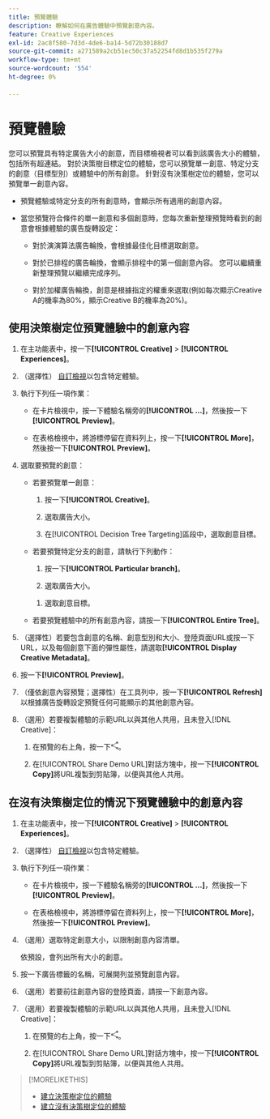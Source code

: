 ```yaml
---
title: 預覽體驗
description: 瞭解如何在廣告體驗中預覽創意內容。
feature: Creative Experiences
exl-id: 2ac8f580-7d3d-4de6-ba14-5d72b30188d7
source-git-commit: a271589a2cb51ec50c37a52254fd8d1b535f279a
workflow-type: tm+mt
source-wordcount: '554'
ht-degree: 0%

---
```


# 預覽體驗

您可以預覽具有特定廣告大小的創意，而目標檢視者可以看到該廣告大小的體驗，包括所有超連結。 對於決策樹目標定位的體驗，您可以預覽單一創意、特定分支的創意（目標型別）或體驗中的所有創意。 針對沒有決策樹定位的體驗，您可以預覽單一創意內容。<!-- verify -->

* 預覽體驗或特定分支的所有創意時，會顯示所有適用的創意內容。

* 當您預覽符合條件的單一創意和多個創意時，您每次重新整理預覽時看到的創意會根據體驗的廣告旋轉設定：

   * 對於演演算法廣告輪換，會根據最佳化目標選取創意。

   * 對於已排程的廣告輪換，會顯示排程中的第一個創意內容。 您可以繼續重新整理預覽以繼續完成序列。

   * 對於加權廣告輪換，創意是根據指定的權重來選取(例如每次顯示Creative A的機率為80%，顯示Creative B的機率為20%)。

## 使用決策樹定位預覽體驗中的創意內容

1. 在主功能表中，按一下&#x200B;**[!UICONTROL Creative]** > **[!UICONTROL Experiences]**。

1. （選擇性） [自訂檢視](/help/creative/introduction/customize-data-views.md)以包含特定體驗。

1. 執行下列任一項作業：

   * 在卡片檢視中，按一下體驗名稱旁的&#x200B;**[!UICONTROL ...]**，然後按一下&#x200B;**[!UICONTROL Preview]**。

   * 在表格檢視中，將游標停留在資料列上，按一下&#x200B;**[!UICONTROL More]**，然後按一下&#x200B;**[!UICONTROL Preview]**。

1. 選取要預覽的創意：

   * 若要預覽單一創意：

      1. 按一下&#x200B;**[!UICONTROL Creative]**。

      1. 選取廣告大小。

      1. 在[!UICONTROL Decision Tree Targeting]區段中，選取創意目標。

   * 若要預覽特定分支的創意，請執行下列動作：

      1. 按一下&#x200B;**[!UICONTROL Particular branch]**。

      1. 選取廣告大小。

     <!-- I don't see this as of 2/3:
     1. Select whether to group the creatives by Rotation Type or Ad Size.
     -->

      1. 選取創意目標。

   * 若要預覽體驗中的所有創意內容，請按一下&#x200B;**[!UICONTROL Entire Tree]**。

     <!-- I don't see this as of 2/3:
     1. Click **[!UICONTROL Entire Tree]**.
     1. Select the ad size.
     1. Select whether to group the creatives by Rotation Type or Ad Size.
     -->

1. （選擇性）若要包含創意的名稱、創意型別和大小、登陸頁面URL或按一下URL，以及每個創意下面的彈性屬性，請選取&#x200B;**[!UICONTROL Display Creative Metadata]**。

1. 按一下&#x200B;**[!UICONTROL Preview]**。

1. （僅依創意內容預覽；選擇性）在工具列中，按一下&#x200B;**[!UICONTROL Refresh]**&#x200B;以根據廣告旋轉設定預覽任何可能顯示的其他創意內容。<!-- I don't see this as of 2/3 -->

1. （選用）若要複製體驗的示範URL以與其他人共用，且未登入[!DNL Creative]：

   1. 在預覽的右上角，按一下![共用](/help/creative/assets/share.png "共用")。

   1. 在[!UICONTROL Share Demo URL]對話方塊中，按一下&#x200B;**[!UICONTROL Copy]**&#x200B;將URL複製到剪貼簿，以便與其他人共用。

## 在沒有決策樹定位的情況下預覽體驗中的創意內容

1. 在主功能表中，按一下&#x200B;**[!UICONTROL Creative]** > **[!UICONTROL Experiences]**。

1. （選擇性） [自訂檢視](/help/creative/introduction/customize-data-views.md)以包含特定體驗。

1. 執行下列任一項作業：

   * 在卡片檢視中，按一下體驗名稱旁的&#x200B;**[!UICONTROL ...]**，然後按一下&#x200B;**[!UICONTROL Preview]**。

   * 在表格檢視中，將游標停留在資料列上，按一下&#x200B;**[!UICONTROL More]**，然後按一下&#x200B;**[!UICONTROL Preview]**。

1. （選用）選取特定創意大小，以限制創意內容清單。

   依預設，會列出所有大小的創意。

1. 按一下廣告標籤的名稱，可展開列並預覽創意內容。

1. （選用）若要前往創意內容的登陸頁面，請按一下創意內容。

   <!-- Verify:  Will the creative click be tracked like a regular ad click but not linked to a publisher and placement? Explain effect/consequences. -->

1. （選用）若要複製體驗的示範URL以與其他人共用，且未登入[!DNL Creative]：

   1. 在預覽的右上角，按一下![共用](/help/creative/assets/share.png "共用")。

   1. 在[!UICONTROL Share Demo URL]對話方塊中，按一下&#x200B;**[!UICONTROL Copy]**&#x200B;將URL複製到剪貼簿，以便與其他人共用。

>[!MORELIKETHIS]
>
>* [建立決策樹定位的體驗](experience-create-targeting.md)
>* [建立沒有決策樹定位的體驗](/help/creative/experiences/experience-create-no-targeting.md)
